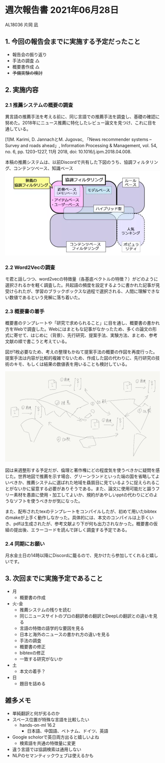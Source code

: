 <!-- tex script for md -->
<script type="text/javascript" async src="https://cdnjs.cloudflare.com/ajax/libs/mathjax/2.7.7/MathJax.js?config=TeX-MML-AM_CHTML">
</script>
<script type="text/x-mathjax-config">
 MathJax.Hub.Config({
 tex2jax: {
 inlineMath: [['$', '$'] ],
 displayMath: [ ['$$','$$'], ["\\[","\\]"] ]
 }
 });
</script>

# 週次報告書 2021年06月28日
AL18036 片岡 凪

## 1. 今回の報告会までに実施する予定だったこと
- 報告会の振り返り
- 手法の調査 △
- 概要書作成 △
- ~~予備実験の検討~~

## 2. 実施内容

### 2.1 推薦システムの概要の調査
異言語の推薦手法を考える前に、同じ言語での推薦手法を調査し、基礎の確認に努めた。2018年にニュース推薦に特化したレビュー論文を見つけ、これに目を通している。

[1]M. Karimi, D. JannachとM. Jugovac, 「News recommender systems – Survey and roads ahead」, Information Processing & Management, vol. 54, no. 6, pp. 1203–1227, 11月 2018, doi: 10.1016/j.ipm.2018.04.008.

本稿の推薦システムは、以前Discordで共有した下図のうち、協調フィルタリング、コンテンツベース、知識ベース
![](./img/kyoutyoufilter.webp)

### 2.2 Word2Vecの調査
モ君と話しつつ、word2vecの特徴量（各基底ベクトルの特徴？）がどのように選択されるかを軽く調査した。共起語の頻度を設定するように書かれた記事が見受けられたが、学習のブラックボックスな過程で選択される、人間に理解できない数値であるという見解に落ち着いた。

### 2.3 概要書の着手
概要書のテンプレートや「研究で求められること」に目を通し、概要書の書かれ方をWebで調査した。Webにはまともな記事がなかったため、多くの論文の形式に寄せて、はじめに（背景）、先行研究、提案手法、実験方法、まとめ、参考文献の順で書こうと考えている。

図が1枚必要なため、考えの整理もかねて提案手法の概要の作図を再度行った。提案手法は内容が比較的複雑でないため、作成した図の代わりに、先行研究の技術のキモ、もしくは結果の数値表を用いることも検討している。

![](../../research/resume/img/abstract_v01.PNG)

図は来週整形する予定だが、倫理と著作権にどの程度気を使うべきかに疑問を感じた。世界地図で推薦を示す場合、グリーンランドといった端の国を省略してよいべきか、推薦システムに選ばれた地域を贔屓目に見ているように捉えられることがないかに留意する必要がありそうである。また、論文に使用可能だと謳うフリー素材を愚直に使用・加工してよいか、規約があやしいpptの代わりにどのようなソフトを使うべきかが気になった。

また、配布されたtexのテンプレートをコンパイルしたが、初めて用いたbibtexのmakeが上手く動作しなかった。具体的には、本文のコンパイルは上手くいき、pdfは生成されたが、参考文献より下が何も出力されなかった。概要書の仮組の提出後、エラーコードを読んで詳しく調査する予定である。

### 2.4 同期にお願い
月水金土日の14時以降にDiscordに籠るので、見かけたら参加してくれると嬉しいです。

## 3. 次回までに実施予定であること
- 月
    - 概要書の作成
- 火-金
    - 推薦システムの残りを読む
    - 同じニュースサイトのプロの翻訳者の翻訳とDeepLの翻訳との違いを見る
    - 言語の特徴の語学的な要因を見る
    - 日本と海外のニュースの書かれ方の違いを見る
    - 手法の調査
    - 概要書の修正
    - bibtexの修正
    - 一致する研究がないか
- 土
    - 本文の着手？
- 日
    - 題目を詰める

## 雑多メモ
- 単純翻訳と何が劣るのか
- スペース位置が特殊な言語を比較したい
    - hands-on-ml 16.2
        - 日本語、中国語、ベトナム、ドイツ、英語
- Google scholorで英日両方出ると嬉しいよね
    - 検索語を共通の特徴量に変更
- 違う言語では協調検索は通用しない
- NLPのセマンティックウェブは使えるかも

